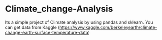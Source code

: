 # Climate_change-Analysis

Its a simple project of Climate analysis by using pandas and sklearn.
You can get data from Kaggle 
(https://www.kaggle.com/berkeleyearth/climate-change-earth-surface-temperature-data)
